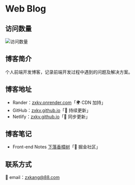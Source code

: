 # Web Blog

## 访问数量

![访问数量](https://visitor-badge.imlete.cn/?id=zxkv.github.io&type=pv&style=for-the-badge)

## 博客简介

个人前端开发博客，记录前端开发过程中遇到的问题及解决方案。

## 博客地址

- Rander：[zxkv.onrender.com](https://zxkv.onrender.com)「🌍 CDN 加持」
- GitHub：[zxkv.github.io](https://zxkv.github.io)「🚀 持续更新」
- Netlify：[zxkv.github.io](https://zxk.netlify.app)「🚀 同步更新」

## 博客笔记

- Front-end Notes [下落香樟树](https://juejin.cn/user/184373682901309/posts)「📒 掘金社区」

## 联系方式

📮 email：<zxkang@88.com>
